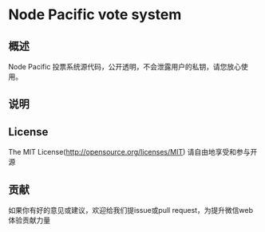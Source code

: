 # Node Pacific vote system

## 概述

Node Pacific 投票系统源代码，公开透明，不会泄露用户的私钥，请您放心使用。

## 说明


## License
The MIT License(http://opensource.org/licenses/MIT)
请自由地享受和参与开源

## 贡献

如果你有好的意见或建议，欢迎给我们提issue或pull request，为提升微信web体验贡献力量
